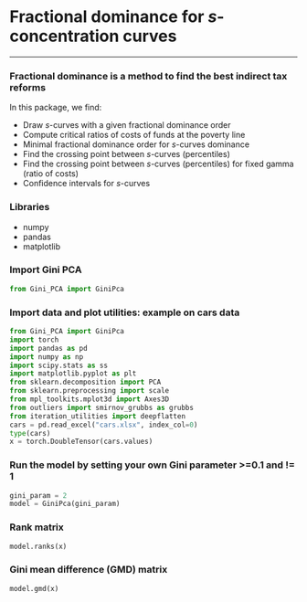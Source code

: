 # Fractional dominance for $s$-concentration curves

---

### Fractional dominance is a method to find the best indirect tax reforms

In this package, we find:

  * Draw $s$-curves with a given fractional dominance order
  * Compute critical ratios of costs of funds at the poverty line 
  * Minimal fractional dominance order for $s$-curves dominance
  * Find the crossing point between $s$-curves (percentiles)
  * Find the crossing point between $s$-curves (percentiles) for fixed gamma (ratio of costs)
  * Confidence intervals for $s$-curves


### Libraries
* numpy
* pandas
* matplotlib


### Import Gini PCA

```python
from Gini_PCA import GiniPca
```

### Import data and plot utilities: example on cars data


```python
from Gini_PCA import GiniPca
import torch
import pandas as pd
import numpy as np
import scipy.stats as ss
import matplotlib.pyplot as plt
from sklearn.decomposition import PCA
from sklearn.preprocessing import scale
from mpl_toolkits.mplot3d import Axes3D
from outliers import smirnov_grubbs as grubbs
from iteration_utilities import deepflatten
cars = pd.read_excel("cars.xlsx", index_col=0)
type(cars)
x = torch.DoubleTensor(cars.values)
```

### Run the model by setting your own Gini parameter >=0.1 and != 1

```python
gini_param = 2
model = GiniPca(gini_param)
```


### Rank matrix

```python
model.ranks(x)
```


### Gini mean difference (GMD) matrix

```python
model.gmd(x)
```
